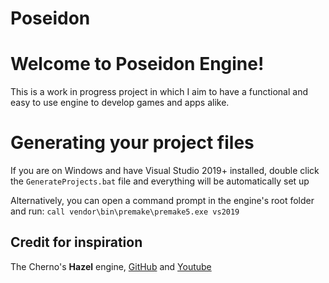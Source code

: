 # Poseidon
# Welcome to Poseidon Engine!

This is a work in progress project in which I aim to have a functional and easy to use engine to develop games and apps alike.


# Generating your project files

If you are on Windows and have Visual Studio 2019+ installed, double click the `GenerateProjects.bat` file and everything will be automatically set up

Alternatively, you can open a command prompt in the engine's root folder and run:
  `call vendor\bin\premake\premake5.exe vs2019`   
  
## Credit for inspiration

The Cherno's **Hazel** engine, [GitHub](https://github.com/TheCherno/Hazel) and [Youtube](https://www.youtube.com/channel/UCQ-W1KE9EYfdxhL6S4twUNw)
